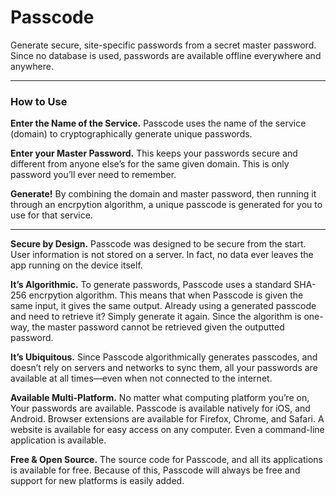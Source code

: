# Passcode

Generate secure, site-specific passwords from a secret master password. Since no database is used, passwords are available offline everywhere and anywhere.

---

### How to Use

**Enter the Name of the Service.**
Passcode uses the name of the service (domain) to cryptographically generate unique passwords.

**Enter your Master Password.**
This keeps your passwords secure and different from anyone else’s for the same given domain. This is only password you’ll ever need to remember.

**Generate!**
By combining the domain and master password, then running it through an encrpytion algorithm, a unique passcode is generated for you to use for that service.

---

**Secure by Design.**
Passcode was designed to be secure from the start. User information is not stored on a server. In fact, no data ever leaves the app running on the device itself.

**It’s Algorithmic.**
To generate passwords, Passcode uses a standard SHA-256 encrpytion algorithm. This means that when Passcode is given the same input, it gives the same output. Already using a generated passcode and need to retrieve it? Simply generate it again. Since the algorithm is one-way, the master password cannot be retrieved given the outputted password.

**It’s Ubiquitous.**
Since Passcode algorithmically generates passcodes, and doesn’t rely on servers and networks to sync them, all your passwords are available at all times—even when not connected to the internet.

**Available Multi-Platform.**
No matter what computing platform you’re on, Your passwords are available. Passcode is available natively for iOS, and Android. Browser extensions are available for Firefox, Chrome, and Safari. A website is available for easy access on any computer. Even a command-line application is available.

**Free & Open Source.**
The source code for Passcode, and all its applications is available for free. Because of this, Passcode will always be free and support for new platforms is easily added.